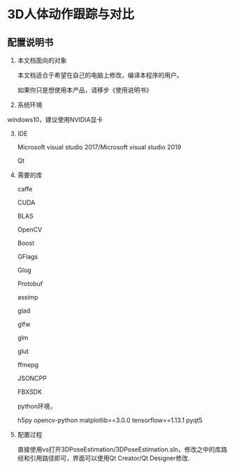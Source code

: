 # 3D人体动作跟踪与对比

## 配置说明书

1. 本文档面向的对象

   本文档适合于希望在自己的电脑上修改，编译本程序的用户。

   如果你只是想使用本产品，请移步《使用说明书》

2.  系统环境

   windows10，建议使用NVIDIA显卡

3. IDE

   Microsoft visual studio 2017/Microsoft visual studio 2019

   Qt

4. 需要的库

   caffe

   CUDA

   BLAS

   OpenCV

   Boost

   GFlags

   Glog

   Protobuf

   assimp

   glad

   glfw

   glm

   glut

   ffmepg

   JSONCPP

   FBXSDK

   python环境，

   h5py
   opencv-python
   matplotlib==3.0.0
   tensorflow==1.13.1
   pyqt5

   

5. 配置过程

   直接使用vs打开3DPoseEstimation/3DPoseEstimation.sln，修改之中的库路经和引用路径即可，界面可以使用Qt Creator/Qt Designer修改.





   

